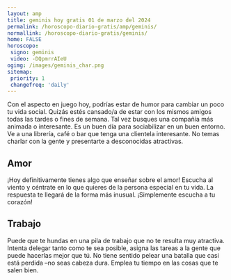 ```yaml
---
layout: amp
title: geminis hoy gratis 01 de marzo del 2024 
permalink: /horoscopo-diario-gratis/amp/geminis/
normallink: /horoscopo-diario-gratis/geminis/
home: FALSE
horoscopo:
 signo: geminis
 video: -DQpmrrAIeU
ogimg: /images/geminis_char.png
sitemap:
 priority: 1
 changefreq: 'daily'
---
```



Con el aspecto en juego hoy, podrías estar de humor para cambiar un poco tu vida social. Quizás estés cansado/a de estar con los mismos amigos todas las tardes o fines de semana. Tal vez busques una compañía más animada o interesante. Es un buen día para sociabilizar en un buen entorno. Ve a una librería, café o bar que tenga una clientela interesante. No temas charlar con la gente y presentarte a desconocidas atractivas.

## Amor

¡Hoy definitivamente tienes algo que enseñar sobre el amor! Escucha al viento y céntrate en lo que quieres de la persona especial en tu vida. La respuesta te llegará de la forma más inusual. ¡Simplemente escucha a tu corazón!

## Trabajo

Puede que te hundas en una pila de trabajo que no te resulta muy atractiva. Intenta delegar tanto como te sea posible, asigna las tareas a la gente que puede hacerlas mejor que tú. No tiene sentido pelear una batalla que casi está perdida –no seas cabeza dura. Emplea tu tiempo en las cosas que te salen bien.